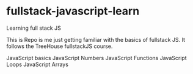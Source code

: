 # fullstack-javascript-learn
Learning full stack JS

This is Repo is me just getting familiar with the basics of fullstack JS. 
It follows the TreeHouse fullstackJS course.

JavaScript basics 
JavaScript Numbers
JavaScript Functions 
JavaScript Loops
JavaScript Arrays 
